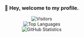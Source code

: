 ### <div align="center">👋 Hey, welcome to my profile.</div>

<!--
**RickyBGamez/RickyBGamez** is a ✨ _special_ ✨ repository because its `README.md` (this file) appears on your GitHub profile.

Here are some ideas to get you started:

- 🔭 I’m currently working on ...
- 🌱 I’m currently learning ...
- 👯 I’m looking to collaborate on ...
- 🤔 I’m looking for help with ...
- 💬 Ask me about ...
- 📫 How to reach me: ...
- 😄 Pronouns: ...
- ⚡ Fun fact: ...
-->

<div align="center">
	<p>
		<img alt="Visitors" src="https://visitor-badge.laobi.icu/badge?page_id=RickyBhatti"/>
		<br/>
		<img alt="Top Languages" src="https://github-readme-stats.vercel.app/api/top-langs/?username=RickyBhatti&layout=compact&theme=dark">
		<br/>
		<img alt="GitHub Statistics" src="https://github-readme-stats.vercel.app/api?username=RickyBhatti&count_private=true&show_icons=true&theme=dark">
	</p>
</div>
